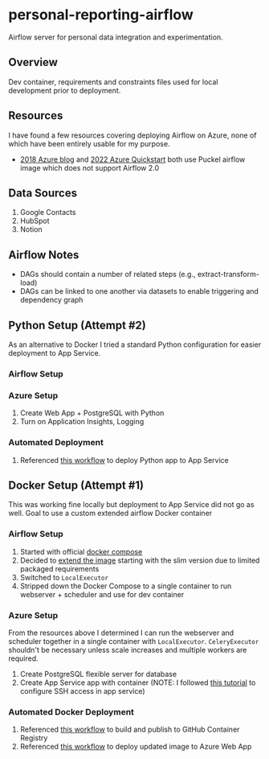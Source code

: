 # personal-reporting-airflow

Airflow server for personal data integration and experimentation.

## Overview

Dev container, requirements and constraints files used for local development prior to deployment.

## Resources

I have found a few resources covering deploying Airflow on Azure, none of which have been entirely usable for my purpose.

- [2018 Azure blog](https://azure.microsoft.com/es-es/blog/deploying-apache-airflow-in-azure-to-build-and-run-data-pipelines/) and [2022 Azure Quickstart](https://learn.microsoft.com/en-us/samples/azure/azure-quickstart-templates/airflow-postgres-app-services/) both use Puckel airflow image which does not support Airflow 2.0

## Data Sources

1. Google Contacts
2. HubSpot
3. Notion

## Airflow Notes

- DAGs should contain a number of related steps (e.g., extract-transform-load)
- DAGs can be linked to one another via datasets to enable triggering and dependency graph

## Python Setup (Attempt #2)

As an alternative to Docker I tried a standard Python configuration for easier deployment to App Service.

### Airflow Setup

### Azure Setup

1. Create Web App + PostgreSQL with Python
2. Turn on Application Insights, Logging

### Automated Deployment

1. Referenced [this workflow](https://learn.microsoft.com/en-us/azure/app-service/deploy-github-actions?tabs=applevel%2Cpython%2Cpythonn) to deploy Python app to App Service

## Docker Setup (Attempt #1)

This was working fine locally but deployment to App Service did not go as well. Goal to use a custom extended airflow Docker container

### Airflow Setup

1. Started with official [docker compose](https://airflow.apache.org/docs/apache-airflow/stable/howto/docker-compose/index.html)
2. Decided to [extend the image](https://airflow.apache.org/docs/docker-stack/build.html#extending-the-image) starting with the slim version due to limited packaged requirements
3. Switched to `LocalExecutor` 
4. Stripped down the Docker Compose to a single container to run webserver + scheduler and use for dev container

### Azure Setup

From the resources above I determined I can run the webserver and scheduler together in a single container with `LocalExecutor`. `CeleryExecutor` shouldn't be necessary unless scale increases and multiple workers are required.

1. Create PostgreSQL flexible server for database
2. Create App Service app with container (NOTE: I followed [this tutorial](https://learn.microsoft.com/en-us/azure/app-service/configure-custom-container?tabs=debian&pivots=container-linux#enable-ssh) to configure SSH access in app service)

### Automated Docker Deployment

1. Referenced [this workflow](https://docs.github.com/en/actions/use-cases-and-examples/publishing-packages/publishing-docker-images#publishing-images-to-github-packages) to build and publish to GitHub Container Registry
2. Referenced [this workflow](https://learn.microsoft.com/en-us/azure/app-service/deploy-best-practices#use-github-actions) to deploy updated image to Azure Web App